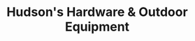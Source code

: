 ---
title: "Hudson's Hardware & Outdoor Equipment"
url: /garner/hudsons-hardware-and-outdoor-equipment/
shop: hardware
---